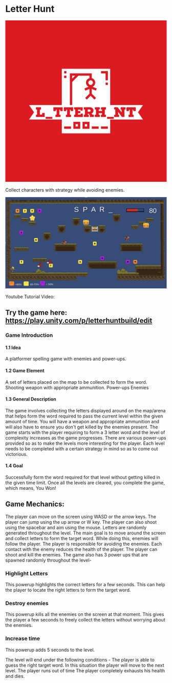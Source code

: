 # Letter Hunt
![Letter Hunt](./Misc/data/L_tterH_nt-logos.jpeg)

Collect characters with strategy while avoiding enemies.

![Final Protoype](./Misc/data/Finalprototype.png)

Youtube Tutorial Video: 
## Try the game here: https://play.unity.com/p/letterhuntbuild/edit

### Game Introduction
#### 1.1 Idea
A platformer spelling game with enemies and power-ups. 
#### 1.2 Game Element
A set of letters placed on the map to be collected to form the word.
Shooting weapon with appropriate ammunition.
Power-ups
Enemies  
#### 1.3 General Description
The game involves collecting the letters displayed around on the map/arena that helps form the word required to pass the current level within the given amount of time. You will have a weapon and appropriate ammunition and will also have to ensure you don't get killed by the enemies present. The game starts with the player requiring to form a 3 letter word and the level of complexity increases as the game progresses.  There are various power-ups provided so as to make the levels more interesting for the player. Each level needs to be completed with a certain strategy in mind so as to come out victorious. 
#### 1.4 Goal
Successfully form the word required for that level without getting killed in the given time limit. Once all the levels are cleared, you complete the game, which means, You Won!



## Game Mechanics:
The player can move on the screen using WASD or the arrow keys. The player can jump using the up arrow or W key. 
The player can also shoot using the spacebar and aim using the mouse.
Letters are randomly generated throughout the level. The main goal is to move around the screen and collect letters to form the target word. 
While doing this, enemies will follow the player. The player is responsible for avoiding the enemies. Each contact with the enemy reduces the health of the player. 
The player can shoot and kill the enemies.
The game also has 3 power ups that are spawned randomly throughout the level- 

### Highlight Letters

This powerup highlights the correct letters for a few seconds. This can help the player to locate the right letters to form the target word.


### Destroy enemies

This powerup kills all the enemies on the screen at that moment. This gives the player a few seconds to freely collect the letters without worrying about the enemies.


### Increase time

This powerup adds 5 seconds to the level.

 The level will end under the following conditions - 
The player is able to guess the right target word. In this situation the player will move to the next level.
The player runs out of time
The player completely exhausts his health and dies.
